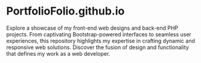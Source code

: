 # PortfolioFolio.github.io
Explore a showcase of my front-end web designs and back-end PHP projects. From captivating Bootstrap-powered interfaces to seamless user experiences, this repository highlights my expertise in crafting dynamic and responsive web solutions. Discover the fusion of design and functionality that defines my work as a web developer.
